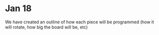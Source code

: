 # Jan 18
We have created an outline of how each piece will be programmed (how it will rotate, how big the board will be, etc)
